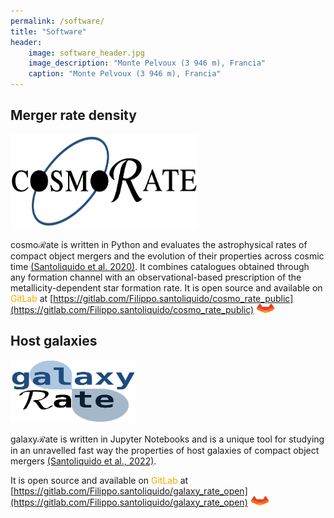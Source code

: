 ```yaml
---
permalink: /software/
title: "Software"
header:
    image: software_header.jpg
    image_description: "Monte Pelvoux (3 946 m), Francia"
    caption: "Monte Pelvoux (3 946 m), Francia"
---
```



## Merger rate density 

<img src="/assets/images/cosmorate_logo.png"  width="300" height="150">

<!--You can download ```cosmoRate``` at this [link](https://gitlab.com/Filippo.santoliquido/cosmo_rate_public)! -->

cosmo$\mathcal{R}$ate is written in Python 
and evaluates the astrophysical rates of compact object mergers and the evolution of their properties across cosmic time [(Santoliquido et al. 2020)](https://ui.adsabs.harvard.edu/abs/2020ApJ...898..152S/abstract). 
It combines catalogues obtained through any formation channel with an observational-based prescription of the metallicity-dependent star formation rate. 
It is open source and available on <span style="color:orange">GitLab</span> at 
[https://gitlab.com/Filippo.santoliquido/cosmo_rate_public](https://gitlab.com/Filippo.santoliquido/cosmo_rate_public) [<img src="/assets/images/gitlab_logo.png" width="30" height="15">](https://gitlab.com/Filippo.santoliquido/cosmo_rate_public)




## Host galaxies

<img src="/assets/images/galaxyrate_logo.png"  width="200" height="100">


<!--You can download ```galaxyRate``` at this [link](https://gitlab.com/Filippo.santoliquido/galaxy_rate_open) -->

galaxy$\mathcal{R}$ate is written in Jupyter Notebooks and is a unique tool for studying in an unravelled fast way the properties of host galaxies of compact object mergers [(Santoliquido et al., 2022)](https://ui.adsabs.harvard.edu/abs/2022MNRAS.516.3297S/abstract). 
<!-- galaxy$\mathcal{R}$ate requires a minimal set of assumptions on observational scaling relations. -->
It is open source and available on <span style="color:orange">GitLab</span> at [https://gitlab.com/Filippo.santoliquido/galaxy_rate_open](https://gitlab.com/Filippo.santoliquido/galaxy_rate_open) [<img src="/assets/images/gitlab_logo.png" width="30" height="15">](https://gitlab.com/Filippo.santoliquido/galaxy_rate_open)
